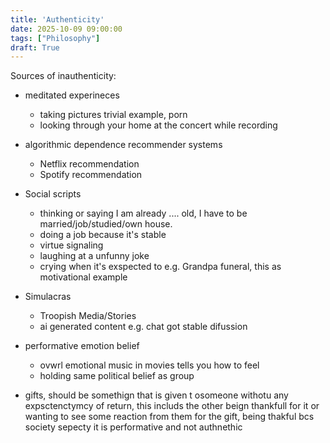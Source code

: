 ```yaml
---
title: 'Authenticity'
date: 2025-10-09 09:00:00
tags: ["Philosophy"]
draft: True
---
```


Sources of inauthenticity:
- meditated experineces
    - taking pictures trivial example, porn
    - looking through your home at the concert while recording
- algorithmic dependence recommender systems
     - Netflix recommendation
     - Spotify recommendation
- Social scripts
    - thinking or saying I am already .... old, I have to be married/job/studied/own house.
    - doing a job because it's stable
    - virtue signaling
    - laughing at a unfunny joke
    - crying when it's exspected to e.g. Grandpa funeral, this as motivational example
- Simulacras
    - Troopish Media/Stories
     - ai generated content e.g. chat got stable difussion
- performative emotion belief
    - ovwrl emotional music in movies tells you how to feel
    - holding same political belief as group

- gifts, should be somethign that is given t osomeone withotu any expsctenctymcy of return, this includs the other beign thankfull for it or wanting to see some reaction from them for the gift, being thakful bcs society sepecty it is performative and not authnethic
